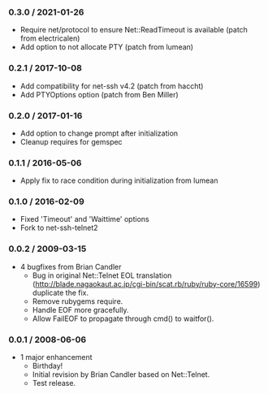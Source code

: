 ### 0.3.0 / 2021-01-26
* Require net/protocol to ensure Net::ReadTimeout is available (patch from electricalen)
* Add option to not allocate PTY (patch from lumean)

### 0.2.1 / 2017-10-08
* Add compatibility for net-ssh v4.2 (patch from haccht)
* Add PTYOptions option (patch from Ben Miller)

### 0.2.0 / 2017-01-16
* Add option to change prompt after initialization
* Cleanup requires for gemspec

### 0.1.1 / 2016-05-06
* Apply fix to race condition during initialization from lumean

### 0.1.0 / 2016-02-09
* Fixed 'Timeout' and 'Waittime' options
* Fork to net-ssh-telnet2

### 0.0.2 / 2009-03-15

* 4 bugfixes from Brian Candler
  * Bug in original Net::Telnet EOL translation
    (http://blade.nagaokaut.ac.jp/cgi-bin/scat.rb/ruby/ruby-core/16599)
    duplicate the fix.
  * Remove rubygems require.
  * Handle EOF more gracefully.
  * Allow FailEOF to propagate through cmd() to waitfor().

### 0.0.1 / 2008-06-06

* 1 major enhancement
  * Birthday!
  * Initial revision by Brian Candler based on Net::Telnet.
  * Test release.
